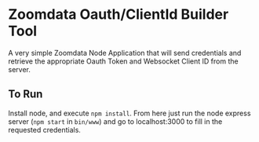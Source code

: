 # Zoomdata Oauth/ClientId Builder Tool

A very simple Zoomdata Node Application that will send credentials and retrieve the appropriate Oauth Token and Websocket Client ID from the server.

## To Run

Install node, and execute `npm install`. From here just run the node express server (`npm start` in `bin/www`) and go to localhost:3000 to fill in the requested credentials.
